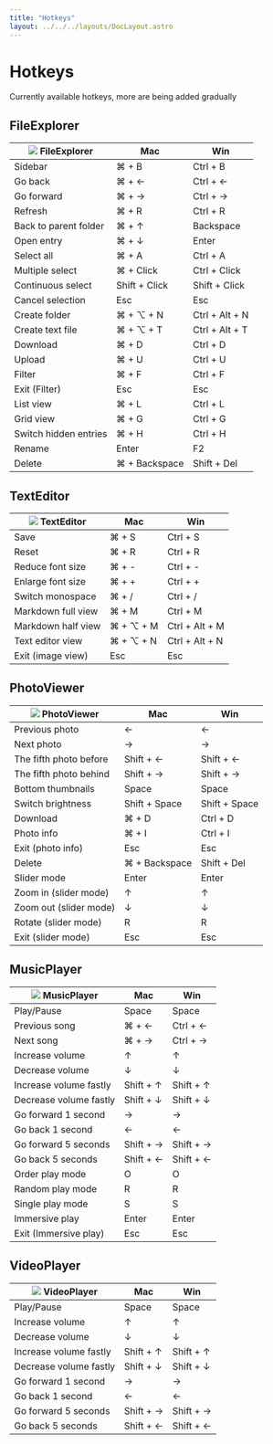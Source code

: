 ```yaml
---
title: "Hotkeys"
layout: ../../../layouts/DocLayout.astro
---
```


# Hotkeys

Currently available hotkeys, more are being added gradually

## FileExplorer

<div class="hotkeys-table-container">

| ![](/assets/icons/app-file-explorer.svg) FileExplorer | Mac | Win |
| -- | -- | -- |
| Sidebar | ⌘ + B | Ctrl + B |
| Go back | ⌘ + ← | Ctrl + ← |
| Go forward | ⌘ + → | Ctrl + → |
| Refresh | ⌘ + R | Ctrl + R |
| Back to parent folder | ⌘ + ↑ | Backspace |
| Open entry | ⌘ + ↓ | Enter |
| Select all | ⌘ + A | Ctrl + A |
| Multiple select | ⌘ + Click | Ctrl + Click |
| Continuous select | Shift + Click | Shift + Click |
| Cancel selection | Esc | Esc |
| Create folder | ⌘ + ⌥ + N | Ctrl + Alt + N |
| Create text file | ⌘ + ⌥ + T | Ctrl + Alt + T |
| Download | ⌘ + D | Ctrl + D |
| Upload | ⌘ + U | Ctrl + U |
| Filter | ⌘ + F | Ctrl + F |
| Exit (Filter) | Esc | Esc |
| List view | ⌘ + L | Ctrl + L |
| Grid view | ⌘ + G | Ctrl + G |
| Switch hidden entries | ⌘ + H | Ctrl + H |
| Rename | Enter | F2 |
| Delete | ⌘ + Backspace | Shift + Del |

</div>

## TextEditor

<div class="hotkeys-table-container">

| ![](/assets/icons/app-text-editor.svg) TextEditor | Mac | Win |
| -- | -- | -- |
| Save | ⌘ + S | Ctrl + S |
| Reset | ⌘ + R | Ctrl + R |
| Reduce font size | ⌘ + - | Ctrl + - |
| Enlarge font size | ⌘ + + | Ctrl + + |
| Switch monospace | ⌘ + / | Ctrl + / |
| Markdown full view | ⌘ + M | Ctrl + M |
| Markdown half view | ⌘ + ⌥ + M | Ctrl + Alt + M |
| Text editor view | ⌘ + ⌥ + N | Ctrl + Alt + N |
| Exit (image view) | Esc | Esc |

</div>

## PhotoViewer

<div class="hotkeys-table-container">

| ![](/assets/icons/app-photo-viewer.svg) PhotoViewer | Mac | Win |
| -- | -- | -- |
| Previous photo | ← | ← |
| Next photo | → | → |
| The fifth photo before | Shift + ← | Shift + ← |
| The fifth photo behind | Shift + → | Shift + → |
| Bottom thumbnails | Space | Space |
| Switch brightness | Shift + Space| Shift + Space |
| Download | ⌘ + D | Ctrl + D |
| Photo info | ⌘ + I | Ctrl + I |
| Exit (photo info) | Esc | Esc |
| Delete | ⌘ + Backspace | Shift + Del |
| Slider mode | Enter | Enter |
| Zoom in (slider mode) | ↑ | ↑ |
| Zoom out (slider mode) | ↓ | ↓ |
| Rotate (slider mode) | R | R |
| Exit (slider mode) | Esc | Esc |

</div>

## MusicPlayer

<div class="hotkeys-table-container">

| ![](/assets/icons/app-music-player.svg) MusicPlayer | Mac | Win |
| -- | -- | -- |
| Play/Pause | Space | Space |
| Previous song | ⌘ + ← | Ctrl + ← |
| Next song | ⌘ + → | Ctrl + → |
| Increase volume | ↑ | ↑ |
| Decrease volume | ↓ | ↓ |
| Increase volume fastly | Shift + ↑ | Shift + ↑ |
| Decrease volume fastly | Shift + ↓ | Shift + ↓ |
| Go forward 1 second | → | → |
| Go back 1 second | ← | ← |
| Go forward 5 seconds | Shift + → | Shift + → |
| Go back 5 seconds | Shift + ← | Shift + ← |
| Order play mode | O | O |
| Random play mode | R | R |
| Single play mode | S | S |
| Immersive play | Enter | Enter |
| Exit (Immersive play) | Esc | Esc |

</div>

## VideoPlayer

<div class="hotkeys-table-container">

| ![](/assets/icons/app-video-player.svg) VideoPlayer | Mac | Win |
| -- | -- | -- |
| Play/Pause | Space | Space |
| Increase volume | ↑ | ↑ |
| Decrease volume | ↓ | ↓ |
| Increase volume fastly | Shift + ↑ | Shift + ↑ |
| Decrease volume fastly | Shift + ↓ | Shift + ↓ |
| Go forward 1 second | → | → |
| Go back 1 second | ← | ← |
| Go forward 5 seconds | Shift + → | Shift + → |
| Go back 5 seconds | Shift + ← | Shift + ← |

</div>

